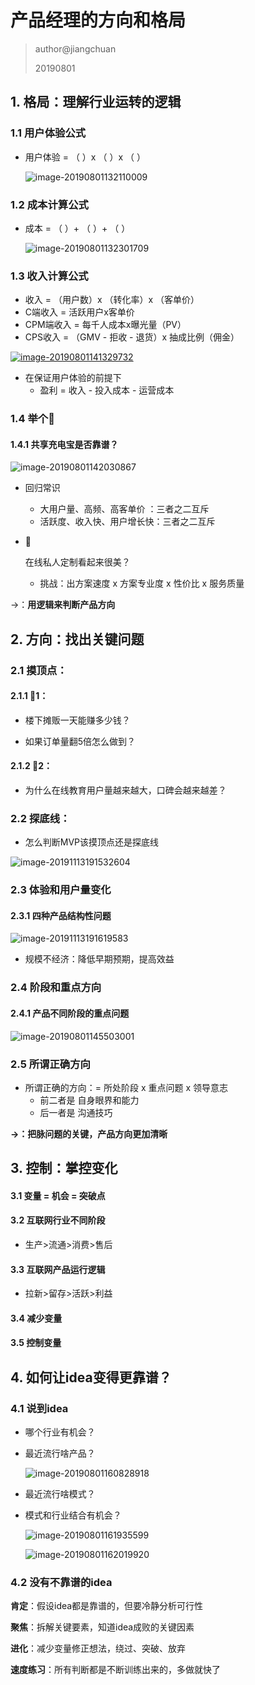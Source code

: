 # 产品经理的方向和格局

> author@jiangchuan
>
> 20190801



## 1. 格局：理解行业运转的逻辑

### 1.1 用户体验公式

- 用户体验  = （ ）x （ ）x （ ）

    ![image-20190801132110009](https://rivers19-1300325434.cos.ap-beijing.myqcloud.com/2019-09-25-074310.png)

### 1.2 成本计算公式

- 成本  = （ ）+ （ ）+ （ ）

    ![image-20190801132301709](https://rivers19-1300325434.cos.ap-beijing.myqcloud.com/2019-09-25-074309.png)

### 1.3 收入计算公式

- 收入 = （用户数）x （转化率）x （客单价）
- C端收入 = 活跃用户x客单价
- CPM端收入 = 每千人成本x曝光量（PV）
- CPS收入 = （GMV - 拒收 - 退货）x 抽成比例（佣金）

 <u>![image-20190801141329732](https://rivers19-1300325434.cos.ap-beijing.myqcloud.com/2019-09-25-074330.png)</u>



- 在保证用户体验的前提下
  - 盈利 = 收入 - 投入成本 - 运营成本

### 1.4 举个🌰

#### 1.4.1 共享充电宝是否靠谱？

![image-20190801142030867](https://rivers19-1300325434.cos.ap-beijing.myqcloud.com/2019-09-25-074334.png)



- 回归常识

    - 大用户量、高频、高客单价 ：三者之二互斥
    - 活跃度、收入快、用户增长快：三者之二互斥

- 🌰

    在线私人定制看起来很美？

    - 挑战：出方案速度 x 方案专业度 x 性价比 x 服务质量

→：**用逻辑来判断产品方向**



## 2. 方向：找出关键问题

### 2.1 摸顶点：

#### 2.1.1 🌰1：

- 楼下摊贩一天能赚多少钱？

- 如果订单量翻5倍怎么做到？

#### 2.1.2 🌰2：

- 为什么在线教育用户量越来越大，口碑会越来越差？

### 2.2 探底线：

-  怎么判断MVP该摸顶点还是探底线

  ![image-20191113191532604](https://rivers19-1300325434.cos.ap-beijing.myqcloud.com/2019-11-13-111533.png)



### 2.3 体验和用户量变化

#### 2.3.1 四种产品结构性问题

![image-20191113191619583](https://rivers19-1300325434.cos.ap-beijing.myqcloud.com/2019-11-13-111619.png)

- 规模不经济：降低早期预期，提高效益

### 2.4 阶段和重点方向

#### 2.4.1 产品不同阶段的重点问题

![image-20190801145503001](https://rivers19-1300325434.cos.ap-beijing.myqcloud.com/2019-09-25-074347.png)

### 2.5 所谓正确方向

- 所谓正确的方向：= 所处阶段 x 重点问题 x 领导意志
    - 前二者是 自身眼界和能力  
    - 后一者是 沟通技巧

**→：把脉问题的关键，产品方向更加清晰**



## 3. 控制：掌控变化

#### 3.1 变量 = 机会 = 突破点

#### 3.2 互联网行业不同阶段

- 生产>流通>消费>售后

#### 3.3 互联网产品运行逻辑

- 拉新>留存>活跃>利益

#### 3.4 减少变量

#### 3.5 控制变量



## 4. 如何让idea变得更靠谱？

### 4.1 说到idea

- 哪个行业有机会？

- 最近流行啥产品？

  ![image-20190801160828918](https://rivers19-1300325434.cos.ap-beijing.myqcloud.com/2019-09-25-074350.png)

  

- 最近流行啥模式？

- 模式和行业结合有机会？

  ![image-20190801161935599](https://rivers19-1300325434.cos.ap-beijing.myqcloud.com/2019-09-25-074352.png)

  

  ![image-20190801162019920](https://rivers19-1300325434.cos.ap-beijing.myqcloud.com/2019-09-25-074359.png)

  

  

###  4.2 没有不靠谱的idea
  **肯定**：假设idea都是靠谱的，但要冷静分析可行性

  **聚焦**：拆解关键要素，知道idea成败的关键因素

  **进化**：减少变量修正想法，绕过、突破、放弃

  **速度练习**：所有判断都是不断训练出来的，多做就快了

  

  

  



